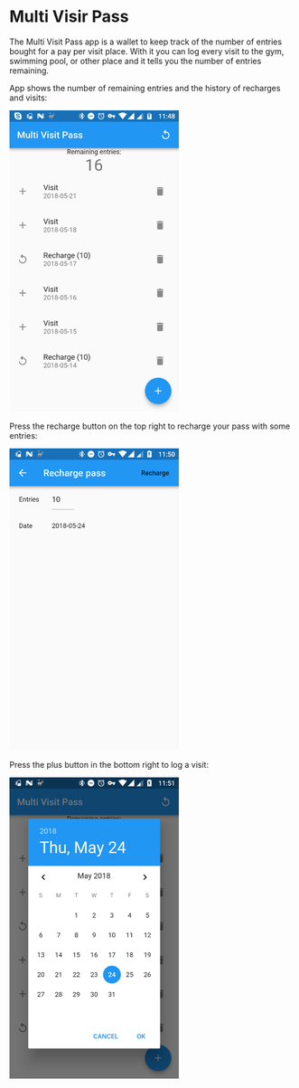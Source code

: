 # Multi Visir Pass

The Multi Visit Pass app is a wallet to keep track of the number of entries bought for a pay per visit place. With it you can log every visit to the gym, swimming pool, or other place and it tells you the number of entries remaining.

App shows the number of remaining entries and the history of recharges and visits:

<img src="docs/multi_visit_pass.png" width="300">

Press the recharge button on the top right to recharge your pass with some entries:

<img src="docs/recharge.png" width="300">

Press the plus button in the bottom right to log a visit:

<img src="docs/log_date_picker.png" width="300">

